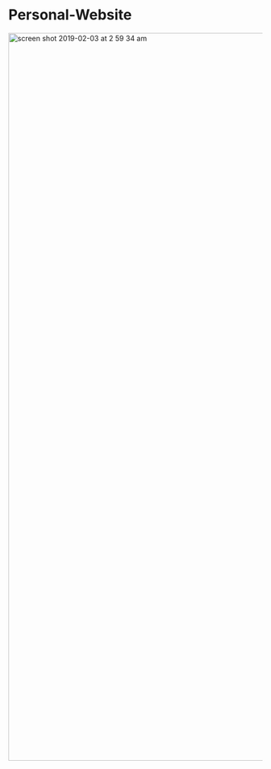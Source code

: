 # Personal-Website

<img width="1440" alt="screen shot 2019-02-03 at 2 59 34 am" src="https://user-images.githubusercontent.com/35416595/52174297-cd39bb80-275f-11e9-81b6-1a4bb797ca3b.png">
